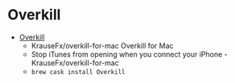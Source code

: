 # Overkill
- [Overkill](https://github.com/KrauseFx/overkill-for-mac)
  -  KrauseFx/overkill-for-mac Overkill for Mac
  - Stop iTunes from opening when you connect your iPhone - KrauseFx/overkill-for-mac
  - `brew cask install Overkill`
